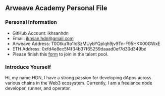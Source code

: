 ## Arweave Academy Personal File

### Personal Information
- GitHub Account: ikhsanhdn
- Email: ikhsan.hdn@gmail.com
- Arweave Address: T0Otku1to1IcSzMUybYQpIqh9jv9Tn-F95HKX00GWxE
- ETH Address: 0xfd4e8ec5f4f34b37f65259daaad0ef7d30d349bd
- Please finish this [form](https://docs.google.com/forms/d/e/1FAIpQLSfWA5fIIcBgmRppm3jNz5vmf9Mai_QMVil-2pO4r7YKn_Zhtw/viewform?usp=sf_link) to join in the talent pool.

### Introduce Yourself
Hi, my name HDN, I have a strong passion for developing dApps across various chains in the Web3 ecosystem. Currently, I am a freelance node developer, runner, and operator.